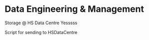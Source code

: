 # Data Engineering & Management

Storage @ HS Data Centre Yesssss

Script for sending to HSDataCentre